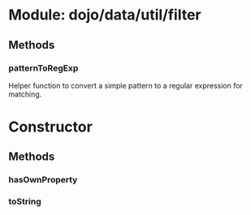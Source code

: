 # Module: dojo/data/util/filter

## Methods

### patternToRegExp
Helper function to convert a simple pattern to a regular expression for matching.

# Constructor

## Methods

### hasOwnProperty


### toString


